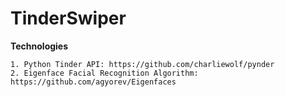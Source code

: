 # TinderSwiper


**Technologies**
```
1. Python Tinder API: https://github.com/charliewolf/pynder
2. Eigenface Facial Recognition Algorithm: https://github.com/agyorev/Eigenfaces
```
